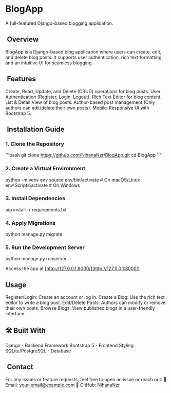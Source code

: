 # BlogApp
A full-featured Django-based blogging application.
## &nbsp;Overview
BlogApp is a Django-based blog application where users can create, edit, and delete blog posts. It supports user authentication, rich text formatting, and an intuitive UI for seamless blogging.
## &nbsp;Features

Create, Read, Update, and Delete (CRUD) operations for blog posts.
User Authentication (Register, Login, Logout).
Rich Text Editor for blog content.
List &amp; Detail View of blog posts.
Author-based post management (Only authors can edit/delete their own posts).
Mobile-Responsive UI with Bootstrap 5.


## &nbsp;Installation Guide
### 1. Clone the Repository
'''bash
git clone https://github.com/NihanaNzr/BlogApp.git
cd BlogApp
'''
### 2. Create a Virtual Environment
python -m venv env
source env/bin/activate  # On macOS/Linux
env\Scripts\activate  # On Windows

### 3. Install Dependencies
pip install -r requirements.txt

### 4. Apply Migrations
python manage.py migrate

### 5. Run the Development Server
python manage.py runserver

Access the app at [http://127.0.0.1:8000/](http://127.0.0.1:8000/)

## Usage

Register/Login: Create an account or log in.
Create a Blog: Use the rich text editor to write a blog post.
Edit/Delete Posts: Authors can modify or remove their own posts.
Browse Blogs: View published blogs in a user-friendly interface.
## 🛠 Built With

Django - Backend Framework
Bootstrap 5 - Frontend Styling
SQLite/PostgreSQL - Database



## &nbsp;Contact
For any issues or feature requests, feel free to open an issue or reach out:
📩 Email: [your-email@example.com](mailto:your-email@example.com)
🔗 GitHub: [NihanaNzr](https://github.com/NihanaNzr)
